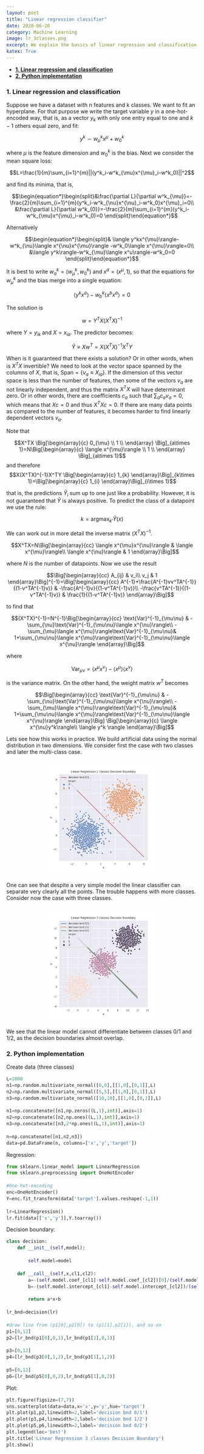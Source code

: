 ```yaml
---
layout: post
title: "Linear regression classifier"
date: 2020-06-20
category: Machine Learning
image: lr_3classes.png
excerpt: We explain the basics of linear regression and classification.
katex: True
---
```

- [**1. Linear regression and classification**](#1-linear-regression-and-classification)
- [**2. Python implementation**](#2-python-implementation)


<a name="def1"></a>
### **1. Linear regression and classification**

Suppose we have a dataset with n features and k classes. We want to fit an hyperplane. For that purpose we write the target variable $y$ in a one-hot-encoded way, that is, as a vector $y_k$ with only one entry equal to one and $k-1$ others equal zero, and fit:

$$y^k\sim w^k_{\mu}x^{\mu}+w^k_0$$ 

where $\mu$ is the feature dimension and $w^k_0$ is the bias. Next we consider the mean square loss:

$$L=\frac{1}{m}\sum_{i=1}^{m}||(y^k_i-w^k_{\mu}x^{\mu}_i-w^k_0)||^2$$

and find its minima, that is,

$$\begin{equation*}\begin{split}&\frac{\partial L}{\partial w^k_{\mu}}=-\frac{2}{m}\sum_{i=1}^{m}(y^k_i-w^k_{\nu}x^{\nu}_i-w^k_0)x^{\mu}_i=0\\
&\frac{\partial L}{\partial w^k_{0}}=-\frac{2}{m}\sum_{i=1}^{m}(y^k_i-w^k_{\mu}x^{\mu}_i-w^k_0)=0
\end{split}\end{equation*}$$

Alternatively

$$\begin{equation*}\begin{split}& \langle y^kx^{\mu}\rangle-w^k_{\nu}\langle x^{\nu}x^{\mu}\rangle -w^k_0\langle x^{\mu}\rangle=0\\
&\langle y^k\rangle-w^k_{\mu}\langle x^u\rangle-w^k_0=0
\end{split}\end{equation*}$$

It is best to write $w^k_a=(w^k_{\mu},w^k_0)$ and $x^{a}=(x^{\mu},1)$, so that the equations for $w^k_{\mu}$ and the bias merge into a single equation:

$$\langle y^kx^{a}\rangle-w^k_{b}\langle x^{b}x^{a}\rangle=0$$

The solution is

$$w=Y^{T}X(X^{T}X)^{-1}$$

where $Y=y_{ik}$ and $X=x_{ia}$. The predictor becomes:

$$\hat{Y}\equiv Xw^T=X(X^TX)^{-1}X^TY$$

When is it guaranteed that there exists a solution? Or in other words, when is $X^TX$ invertible? We need to look at the vector space spanned by the columns of $X$, that is, $\text{Span}=\{v_a\equiv X_{ia}\}$. If the dimension of this vector space is less than the number of features, then some of the vectors $v_a$ are not linearly independent, and thus the matrix $X^TX$ will have determinant zero. Or in other words, there are coefficients $c_a$ such that $\sum_ac_av_a=0$, which means that $Xc=0$ and thus $X^TXc=0$. If there are many data points as compared to the number of features, it becomes harder to find linearly dependent vectors $v_a$.

Note that 

$$X^TX \Big[\begin{array}{c}
   0_{\mu}  \\
   1  \\
  \end{array} \Big]_{a\times 1}=N\Big[\begin{array}{c}
   \langle x^{\mu}\rangle  \\
   1  \\
  \end{array} \Big]_{a\times 1}$$ 
  and therefore
  $$X(X^TX)^{-1}X^TY \Big[\begin{array}{c}
   1_{k} 
  \end{array}\Big]_{k\times 1}=\Big[\begin{array}{c}
   1_{i} 
  \end{array}\Big]_{i\times 1}$$

  that is, the predictions $\hat{Y}_i$ sum up to one just like a probability. However, it is not guaranteed that $\hat{Y}$ is always positive. To predict the class of a datapoint we use the rule:

  $$k=\text{argmax}_{k'}\hat{Y}(x)$$

  We can work out in more detail the inverse matrix $(X^TX)^{-1}$.

  $$X^TX=N\Big[\begin{array}{cc}
   \langle x^{\mu}x^{\nu}\rangle & \langle x^{\mu}\rangle\\
   \langle x^{\nu}\rangle & 1
  \end{array}\Big]$$

where $N$ is the number of datapoints. Now we use the result 

$$\Big[\begin{array}{cc}
   A_{ij} & v_i\\
   v_j & 1
  \end{array}\Big]^{-1}=\Big[\begin{array}{cc}
   A^{-1}+\frac{A^{-1}vv^TA^{-1}}{(1-v^TA^{-1}v)} & -\frac{A^{-1}v}{(1-v^TA^{-1}v)}\\
   -\frac{v^TA^{-1}}{(1-v^TA^{-1}v)} & \frac{1}{(1-v^TA^{-1}v)}
  \end{array}\Big]$$

to find that

$$(X^TX)^{-1}=N^{-1}\Big[\begin{array}{cc}
   \text{Var}^{-1}_{\mu\nu} & -\sum_{\nu}\text{Var}^{-1}_{\mu\nu}\langle x^{\nu}\rangle\\
    -\sum_{\mu}\langle x^{\mu}\rangle\text{Var}^{-1}_{\mu\nu}& 1+\sum_{\mu\nu}\langle x^{\mu}\rangle\text{Var}^{-1}_{\mu\nu}\langle x^{\nu}\rangle
  \end{array}\Big]$$

where 

$$\text{Var}_{\mu\nu}=\langle x^{\mu}x^{\nu}\rangle-\langle x^{\mu}\rangle \langle x^{\nu}\rangle$$

is the variance matrix. On the other hand, the weight matrix $w^T$ becomes

$$\Big[\begin{array}{cc}
   \text{Var}^{-1}_{\mu\nu} & -\sum_{\nu}\text{Var}^{-1}_{\mu\nu}\langle x^{\nu}\rangle\\
    -\sum_{\mu}\langle x^{\mu}\rangle\text{Var}^{-1}_{\mu\nu}& 1+\sum_{\mu\nu}\langle x^{\mu}\rangle\text{Var}^{-1}_{\mu\nu}\langle x^{\nu}\rangle
  \end{array}\Big] \Big[\begin{array}{c}
   \langle x^{\nu}y^k\rangle\\
   \langle y^k \rangle
  \end{array}\Big]$$

Lets see how this works in practice. We build artificial data using the normal distribution in two dimensions. We consider first the case with two classes and later the multi-class case.

<div style="text-align: center"><img src="/images/lr_2classes.png"  width="60%"></div>

One can see that despite a very simple model the linear classifier can separate very clearly all the points. The trouble happens with more classes. Consider now the case with three classes.

<div style="text-align: center"><img src="/images/lr_3classes.png"  width="60%"></div>

We see that the linear model cannot differentiate between classes $0/1$ and $1/2$, as the decision boundaries almost overlap.

<a name="python"></a>
### **2. Python implementation**

Create data (three classes)
```python
L=1000
n1=np.random.multivariate_normal([0,0],[[1,0],[0,1]],L)
n2=np.random.multivariate_normal([5,5],[[1,0],[0,1]],L)
n3=np.random.multivariate_normal([10,10],[[1,0],[0,1]],L)

n1=np.concatenate([n1,np.zeros((L,1),int)],axis=1)
n2=np.concatenate([n2,np.ones((L,1),int)],axis=1)
n3=np.concatenate([n3,2*np.ones((L,1),int)],axis=1)

n=np.concatenate([n1,n2,n3])
data=pd.DataFrame(n, columns=['x','y','target'])

```
Regression:
```python
from sklearn.linear_model import LinearRegression
from sklearn.preprocessing import OneHotEncoder

#One-hot-encoding
enc=OneHotEncoder()
Y=enc.fit_transform(data['target'].values.reshape(-1,1))

lr=LinearRegression()
lr.fit(data[['x','y']],Y.toarray())
```

Decision boundary:
```python
class decision:
    def __init__(self,model):
        
        self.model=model
    
    def __call__(self,x,cl1,cl2):
        a=-(self.model.coef_[cl1]-self.model.coef_[cl2])[0]/(self.model.coef_[cl1]-self.model.coef_[cl2])[1]
        b=-(self.model.intercept_[cl1]-self.model.intercept_[cl2])/(self.model.coef_[cl1]-self.model.coef_[cl2])[1]
        
        return a*x+b

lr_bnd=decision(lr)

#draw line from (p1[0],p2[0]) to (p1[1],p2[1]), and so on
p1=[0,12]
p2=[lr_bnd(p1[0],0,1),lr_bnd(p1[1],0,1)]

p3=[0,12]
p4=[lr_bnd(p3[0],1,2),lr_bnd(p3[1],1,2)]

p5=[0,12]
p6=[lr_bnd(p5[0],0,2),lr_bnd(p5[1],0,2)]
```
Plot:
```python
plt.figure(figsize=(7,7))
sns.scatterplot(data=data,x='x',y='y',hue='target')
plt.plot(p1,p2,linewidth=2,label='decision bnd 0/1')
plt.plot(p3,p4,linewidth=2,label='decision bnd 1/2')
plt.plot(p5,p6,linewidth=2,label='decision bnd 0/2')
plt.legend(loc='best')
plt.title('Linear Regression 3 classes Decision Boundary')
plt.show()
```